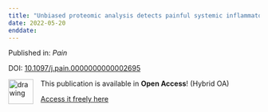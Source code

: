 ```yaml
---
title: "Unbiased proteomic analysis detects painful systemic inflammatory profile in the serum of nerve injured mice."
date: 2022-05-20
enddate:
---
```


Published in: *Pain*

DOI: [10.1097/j.pain.0000000000002695](https://doi.org/10.1097/j.pain.0000000000002695)

<img src="https://upload.wikimedia.org/wikipedia/commons/thumb/7/77/Open_Access_logo_PLoS_transparent.svg/800px-Open_Access_logo_PLoS_transparent.svg.png" alt="drawing" width="50" align="left"/> &nbsp;&nbsp;&nbsp;This publication is available in **Open Access**! (Hybrid OA)

&nbsp;&nbsp;&nbsp;[Access it freely here](https://journals.lww.com/pain/Abstract/9900/Unbiased_proteomic_analysis_detects_painful.102.aspx
)

